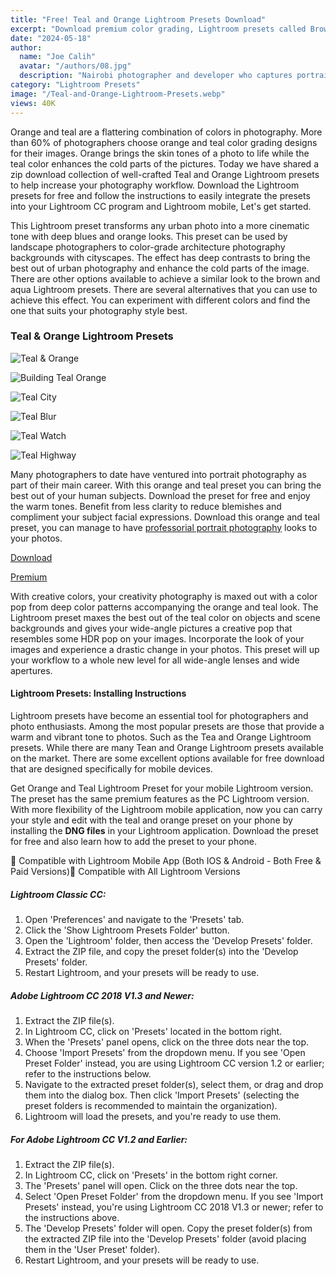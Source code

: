 ```yaml
---
title: "Free! Teal and Orange Lightroom Presets Download"
excerpt: "Download premium color grading, Lightroom presets called Brown and Aqua curated by colorists. Get the presets zip download free today!"
date: "2024-05-18"
author:
  name: "Joe Calih"
  avatar: "/authors/08.jpg"
  description: "Nairobi photographer and developer who captures portraiture, landscapes, weddings, and photo studios."
category: "Lightroom Presets"
image: "/Teal-and-Orange-Lightroom-Presets.webp"
views: 40K
---
```




Orange and teal are a flattering combination of colors in photography. More than 60% of photographers choose orange and teal color grading designs for their images. Orange brings the skin tones of a photo to life while the teal color enhances the cold parts of the pictures. Today we have shared a zip download collection of well-crafted Teal and Orange Lightroom presets to help increase your photography workflow. Download the Lightroom presets for free and follow the instructions to easily integrate the presets into your Lightroom CC program and Lightroom mobile, Let's get started.

This Lightroom preset transforms any urban photo into a more cinematic tone with deep blues and orange looks. This preset can be used by landscape photographers to color-grade architecture photography backgrounds with cityscapes. The effect has deep contrasts to bring the best out of urban photography and enhance the cold parts of the image. There are other options available to achieve a similar look to the brown and aqua Lightroom presets. There are several alternatives that you can use to achieve this effect. You can experiment with different colors and find the one that suits your photography style best.

### Teal & Orange Lightroom Presets

![Teal & Orange](https://joecalih.co.ke/wp-content/uploads/2024/04/teal-Snow.jpg)

![Building Teal Orange](https://joecalih.co.ke/wp-content/uploads/2024/04/Building.jpg)

![Teal City](https://joecalih.co.ke/wp-content/uploads/2024/04/Teal-City.jpg)

![Teal Blur](https://joecalih.co.ke/wp-content/uploads/2024/04/Teal-Blur.jpg)

![Teal Watch](https://joecalih.co.ke/wp-content/uploads/2024/04/Teal-Watch.jpg)

![Teal Highway](https://joecalih.co.ke/wp-content/uploads/2024/04/Teal-Highway.jpg)

Many photographers to date have ventured into portrait photography as part of their main career. With this orange and teal preset you can bring the best out of your human subjects. Download the preset for free and enjoy the warm tones. Benefit from less clarity to reduce blemishes and compliment your subject facial expressions. Download this orange and teal preset, you can manage to have [professorial portrait photography](https://www.joecalih.co/2021/08/how-to-become-a-portrait-photographer.html) looks to your photos.

[Download](https://drive.google.com/file/d/1deWuexLNy7X5BPySXwe9_6S01uGB2XAK/view)

[Premium](https://joecalih.co.ke/product/teal-orange-lightroom-presets/)

With creative colors, your creativity photography is maxed out with a color pop from deep color patterns accompanying the orange and teal look. The Lightroom preset maxes the best out of the teal color on objects and scene backgrounds and gives your wide-angle pictures a creative pop that resembles some HDR pop on your images. Incorporate the look of your images and experience a drastic change in your photos. This preset will up your workflow to a whole new level for all wide-angle lenses and wide apertures.

#### Lightroom Presets: Installing Instructions

Lightroom presets have become an essential tool for photographers and photo enthusiasts. Among the most popular presets are those that provide a warm and vibrant tone to photos. Such as the Tea and Orange Lightroom presets. While there are many Tean and Orange Lightroom presets available on the market. There are some excellent options available for free download that are designed specifically for mobile devices.

Get Orange and Teal Lightroom Preset for your mobile Lightroom version. The preset has the same premium features as the PC Lightroom version. With more flexibility of the Lightroom mobile application, now you can carry your style and edit with the teal and orange preset on your phone by installing the **DNG files** in your Lightroom application. Download the preset for free and also learn how to add the preset to your phone.

🌟 Compatible with Lightroom Mobile App (Both IOS & Android - Both Free & Paid Versions)🌟 Compatible with All Lightroom Versions

##### **Lightroom Classic CC:**

1.  Open 'Preferences' and navigate to the 'Presets' tab.
2.  Click the 'Show Lightroom Presets Folder' button.
3.  Open the 'Lightroom' folder, then access the 'Develop Presets' folder.
4.  Extract the ZIP file, and copy the preset folder(s) into the 'Develop Presets' folder.
5.  Restart Lightroom, and your presets will be ready to use.

##### **Adobe Lightroom CC 2018 V1.3 and Newer:**

1.  Extract the ZIP file(s).
2.  In Lightroom CC, click on 'Presets' located in the bottom right.
3.  When the 'Presets' panel opens, click on the three dots near the top.
4.  Choose 'Import Presets' from the dropdown menu. If you see 'Open Preset Folder' instead, you are using Lightroom CC version 1.2 or earlier; refer to the instructions below.
5.  Navigate to the extracted preset folder(s), select them, or drag and drop them into the dialog box. Then click 'Import Presets' (selecting the preset folders is recommended to maintain the organization).
6.  Lightroom will load the presets, and you're ready to use them.

##### **For Adobe Lightroom CC V1.2 and Earlier:**

1.  Extract the ZIP file(s).
2.  In Lightroom CC, click on 'Presets' in the bottom right corner.
3.  The 'Presets' panel will open. Click on the three dots near the top.
4.  Select 'Open Preset Folder' from the dropdown menu. If you see 'Import Presets' instead, you're using Lightroom CC 2018 V1.3 or newer; refer to the instructions above.
5.  The 'Develop Presets' folder will open. Copy the preset folder(s) from the extracted ZIP file into the 'Develop Presets' folder (avoid placing them in the 'User Preset' folder).
6.  Restart Lightroom, and your presets will be ready to use.